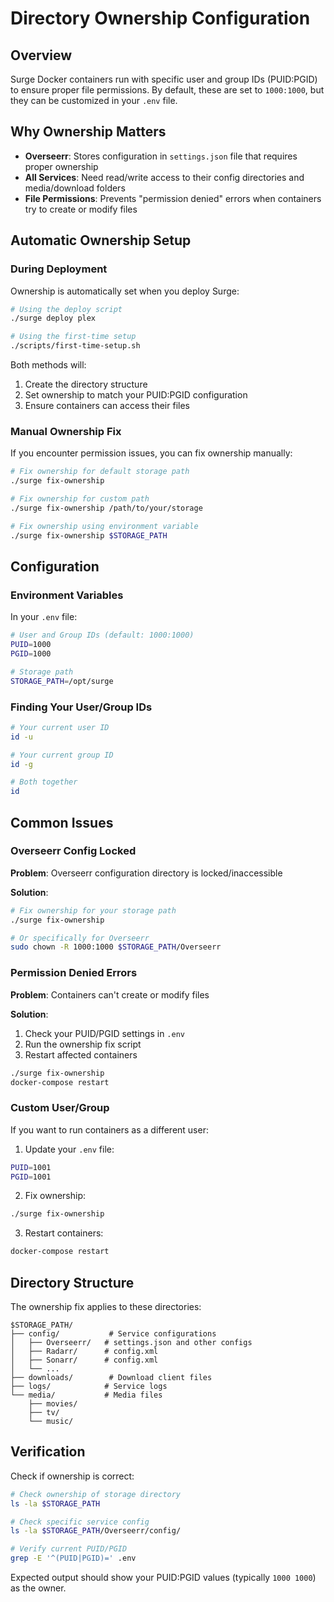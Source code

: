 # Directory Ownership Configuration

## Overview

Surge Docker containers run with specific user and group IDs (PUID:PGID) to ensure proper file permissions. By default, these are set to `1000:1000`, but they can be customized in your `.env` file.

## Why Ownership Matters

- **Overseerr**: Stores configuration in `settings.json` file that requires proper ownership
- **All Services**: Need read/write access to their config directories and media/download folders
- **File Permissions**: Prevents "permission denied" errors when containers try to create or modify files

## Automatic Ownership Setup

### During Deployment

Ownership is automatically set when you deploy Surge:

```bash
# Using the deploy script
./surge deploy plex

# Using the first-time setup
./scripts/first-time-setup.sh
```

Both methods will:
1. Create the directory structure
2. Set ownership to match your PUID:PGID configuration
3. Ensure containers can access their files

### Manual Ownership Fix

If you encounter permission issues, you can fix ownership manually:

```bash
# Fix ownership for default storage path
./surge fix-ownership

# Fix ownership for custom path
./surge fix-ownership /path/to/your/storage

# Fix ownership using environment variable
./surge fix-ownership $STORAGE_PATH
```

## Configuration

### Environment Variables

In your `.env` file:

```bash
# User and Group IDs (default: 1000:1000)
PUID=1000
PGID=1000

# Storage path
STORAGE_PATH=/opt/surge
```

### Finding Your User/Group IDs

```bash
# Your current user ID
id -u

# Your current group ID  
id -g

# Both together
id
```

## Common Issues

### Overseerr Config Locked

**Problem**: Overseerr configuration directory is locked/inaccessible

**Solution**:
```bash
# Fix ownership for your storage path
./surge fix-ownership

# Or specifically for Overseerr
sudo chown -R 1000:1000 $STORAGE_PATH/Overseerr
```

### Permission Denied Errors

**Problem**: Containers can't create or modify files

**Solution**:
1. Check your PUID/PGID settings in `.env`
2. Run the ownership fix script
3. Restart affected containers

```bash
./surge fix-ownership
docker-compose restart
```

### Custom User/Group

If you want to run containers as a different user:

1. Update your `.env` file:
```bash
PUID=1001
PGID=1001
```

2. Fix ownership:
```bash
./surge fix-ownership
```

3. Restart containers:
```bash
docker-compose restart
```

## Directory Structure

The ownership fix applies to these directories:

```
$STORAGE_PATH/
├── config/           # Service configurations
│   ├── Overseerr/   # settings.json and other configs
│   ├── Radarr/      # config.xml
│   ├── Sonarr/      # config.xml
│   └── ...
├── downloads/        # Download client files
├── logs/            # Service logs
└── media/           # Media files
    ├── movies/
    ├── tv/
    └── music/
```

## Verification

Check if ownership is correct:

```bash
# Check ownership of storage directory
ls -la $STORAGE_PATH

# Check specific service config
ls -la $STORAGE_PATH/Overseerr/config/

# Verify current PUID/PGID
grep -E '^(PUID|PGID)=' .env
```

Expected output should show your PUID:PGID values (typically `1000 1000`) as the owner.
